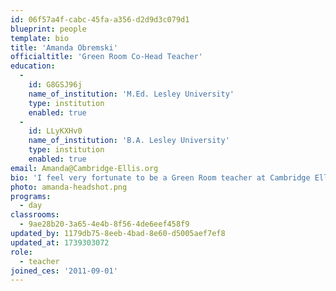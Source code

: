 ```yaml
---
id: 06f57a4f-cabc-45fa-a356-d2d9d3c079d1
blueprint: people
template: bio
title: 'Amanda Obremski'
officialtitle: 'Green Room Co-Head Teacher'
education:
  -
    id: G8GSJ96j
    name_of_institution: 'M.Ed. Lesley University'
    type: institution
    enabled: true
  -
    id: LLyKXHv0
    name_of_institution: 'B.A. Lesley University'
    type: institution
    enabled: true
email: Amanda@Cambridge-Ellis.org
bio: 'I feel very fortunate to be a Green Room teacher at Cambridge Ellis for the past 13 years. I knew I wanted to work at Cambridge Ellis from the moment I stepped through the door because of the warm, nurturing, and play-based environment that fosters learning and creativity for children through real-life experiences and material exploration. CES has become a second home for me and I feel so honored to learn and grow alongside your children every day.'
photo: amanda-headshot.png
programs:
  - day
classrooms:
  - 9ae28b20-3a65-4e4b-8f56-4de6eef458f9
updated_by: 1179db75-8eeb-4bad-8e60-d5005aef7ef8
updated_at: 1739303072
role:
  - teacher
joined_ces: '2011-09-01'
---
```

